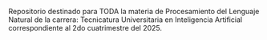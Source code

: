 Repositorio destinado para TODA la materia de Procesamiento del Lenguaje Natural de la carrera: Tecnicatura Universitaria en Inteligencia Artificial correspondiente al 2do cuatrimestre del 2025.

